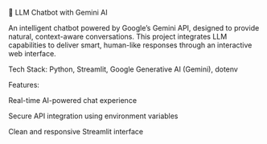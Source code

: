 🤖 LLM Chatbot with Gemini AI

An intelligent chatbot powered by Google’s Gemini API, designed to provide natural, context-aware conversations. This project integrates LLM capabilities to deliver smart, human-like responses through an interactive web interface.

Tech Stack: Python, Streamlit, Google Generative AI (Gemini), dotenv

Features:

Real-time AI-powered chat experience

Secure API integration using environment variables

Clean and responsive Streamlit interface
